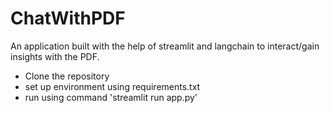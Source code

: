 # ChatWithPDF
An application built with the help of streamlit and langchain to interact/gain insights with the PDF.
- Clone the repository
- set up environment using requirements.txt
- run using command 'streamlit run app.py'
